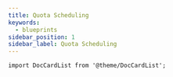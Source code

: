 ```yaml
---
title: Quota Scheduling
keywords:
  - blueprints
sidebar_position: 1
sidebar_label: Quota Scheduling
---
```


```mdx-code-block
import DocCardList from '@theme/DocCardList';
```

<DocCardList />
